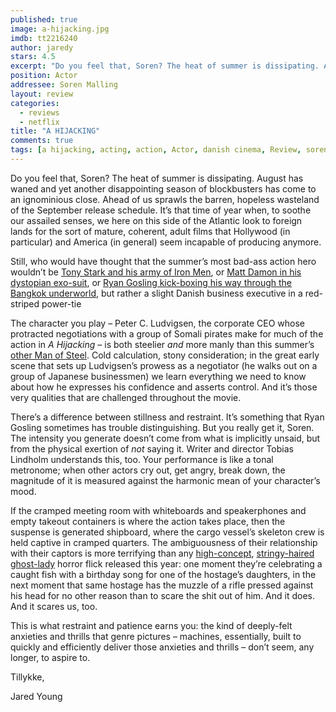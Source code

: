 ```yaml
---
published: true
image: a-hijacking.jpg
imdb: tt2216240
author: jaredy
stars: 4.5
excerpt: "Do you feel that, Soren? The heat of summer is dissipating. August has waned and yet another disappointing season of blockbusters has come to an ignominious close. Ahead of us sprawls the barren, hopeless wasteland of the September release schedule. It&rsquo;s that time of year when, to soothe our assailed senses, we here on this side of the Atlantic look to foreign lands for the sort of mature, coherent, adult films that Hollywood (in particular) and America (in general) seem incapable of producing anymore."
position: Actor
addressee: Soren Malling
layout: review
categories: 
  - reviews
  - netflix
title: "A HIJACKING"
comments: true
tags: [a hijacking, acting, action, Actor, danish cinema, Review, soren malling, suspense, thriller, Uncategorized]
---
```

<p>Do you feel that, Soren? The heat of summer is dissipating. August has waned and yet another disappointing season of blockbusters has come to an ignominious close. Ahead of us sprawls the barren, hopeless wasteland of the September release schedule. It&rsquo;s that time of year when, to soothe our assailed senses, we here on this side of the Atlantic look to foreign lands for the sort of mature, coherent, adult films that Hollywood (in particular) and America (in general) seem incapable of producing anymore.</p>
<p>Still, who would have thought that the summer&rsquo;s most bad-ass action hero wouldn&rsquo;t be <a href="/content/2013/5/3/iron-man-3.html">Tony Stark and his army of Iron Men</a>, or <a href="/content/2013/8/9/elysium.html">Matt Damon in his dystopian exo-suit</a>, or <a href="/content/2013/8/1/only-god-forgives.html">Ryan Gosling kick-boxing his way through the Bangkok underworld</a>, but rather a slight Danish business executive in a red-striped power-tie&nbsp;</p>
<p>The character you play &ndash; Peter C. Ludvigsen, the corporate CEO whose protracted negotiations with a group of Somali pirates make for much of the action in <em>A Hijacking</em> &ndash; is both steelier <em>and</em> more manly than this summer&rsquo;s <a href="/content/2013/6/14/man-of-steel.html">other Man of Steel</a>. Cold calculation, stony consideration; in the great early scene that sets up Ludvigsen&rsquo;s prowess as a negotiator (he walks out on a group of Japanese businessmen) we learn everything we need to know about how he expresses his confidence and asserts control. And it&rsquo;s those very qualities that are challenged throughout the movie.</p>
<p>There&rsquo;s a difference between stillness and restraint. It&rsquo;s something that Ryan Gosling sometimes has trouble distinguishing. But you really get it, Soren. The intensity you generate doesn&rsquo;t come from what is implicitly unsaid, but from the physical exertion of <em>not</em> saying it. Writer and director Tobias Lindholm understands this, too. Your performance is like a tonal metronome; when other actors cry out, get angry, break down, the magnitude of it is measured against the harmonic mean of your character&rsquo;s mood.</p>
<p>If the cramped meeting room with whiteboards and speakerphones and empty takeout containers is where the action takes place, then the suspense is generated shipboard, where the cargo vessel&rsquo;s skeleton crew is held captive in cramped quarters. The ambiguousness of their relationship with their captors is more terrifying than any <a href="/content/2013/6/13/the-purge.html">high-concept</a>, <a href="/content/2013/7/23/the-conjuring.html">stringy-haired ghost-lady</a> horror flick released this year: one moment they&rsquo;re celebrating a caught fish with a birthday song for one of the hostage&rsquo;s daughters, in the next moment that same hostage has the muzzle of a rifle pressed against his head for no other reason than to scare the shit out of him. And it does. And it scares us, too.</p>
<p>This is what restraint and patience earns you: the kind of deeply-felt anxieties and thrills that genre pictures &ndash; machines, essentially, built to quickly and efficiently deliver those anxieties and thrills &ndash; don&rsquo;t seem, any longer, to aspire to. &nbsp;</p>
<p>Tillykke,</p>
<p>Jared Young<strong>&nbsp;</strong></p>

